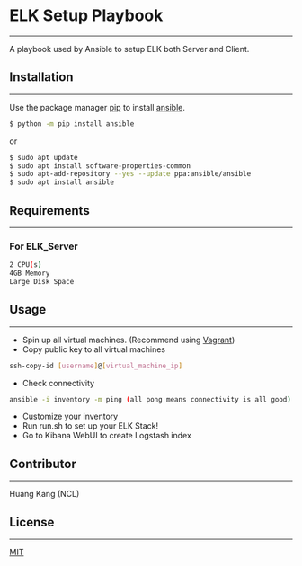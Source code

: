 # ELK Setup Playbook
--------------

A playbook used by Ansible to setup ELK both Server and Client.

## Installation
--------------

Use the package manager [pip](https://pip.pypa.io/en/stable/) to install [ansible](https://docs.ansible.com/ansible/latest/installation_guide/intro_installation.html).

```bash
$ python -m pip install ansible
```
or

```bash
$ sudo apt update
$ sudo apt install software-properties-common
$ sudo apt-add-repository --yes --update ppa:ansible/ansible
$ sudo apt install ansible
```
## Requirements
--------------

### For ELK_Server
```bash
2 CPU(s)
4GB Memory
Large Disk Space
```

## Usage
--------------
-  Spin up all virtual machines. (Recommend using [Vagrant](https://www.vagrantup.com/))
-  Copy public key to all virtual machines 

```bash
ssh-copy-id [username]@[virtual_machine_ip]
```

-  Check connectivity

```bash
ansible -i inventory -m ping (all pong means connectivity is all good)
```

-  Customize your inventory
-  Run run.sh to set up your ELK Stack!
-  Go to Kibana WebUI to create Logstash index


## Contributor
--------------
Huang Kang (NCL)

## License
--------------
[MIT](https://choosealicense.com/licenses/mit/)
